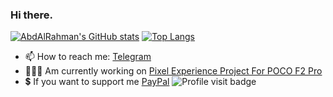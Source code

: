 ### Hi there.

[![AbdAlRahman's GitHub stats](https://github-readme-stats.vercel.app/api?username=jackson177&show_icons=true&theme=radical&hide_border=true&count_private=true&include_all_commits=true)](https://github.com/jackson177/?tab=repositories)
[![Top Langs](https://github-readme-stats.vercel.app/api/top-langs/?username=jackson177&layout=default&theme=radical&hide_border=true&count_private=true&card_width=495)](https://github.com/jackson177/?tab=repositories)
- 📫 How to reach me: [Telegram](https://t.me/Alhaialy_20)
- 👨🏻‍💻 Am currently working on [Pixel Experience Project For POCO F2 Pro](https://github.com/PixelExperience-Devices/device_xiaomi_lmi)
- 💲 If you want to support me [PayPal](https://www.paypal.me/AdBmDn)
![Profile visit badge](https://komarev.com/ghpvc/?username=jackson177&style=flat&label=PROFILE+VIEWS&color=141321)
